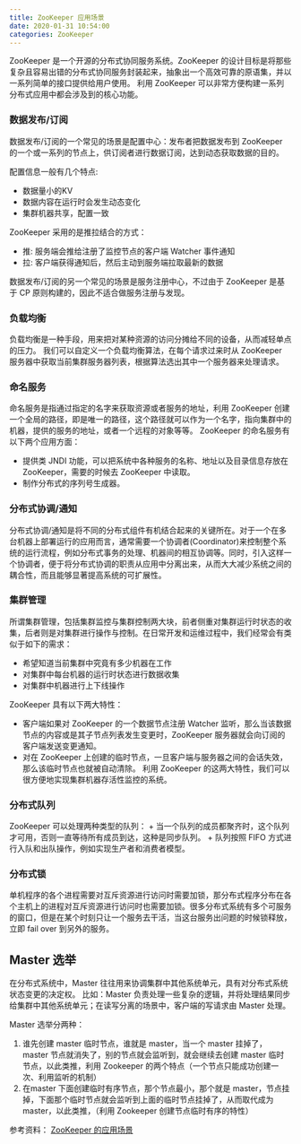 ```yaml
---
title: ZooKeeper 应用场景
date: 2020-01-31 10:54:00
categories: ZooKeeper
---
```

ZooKeeper 是一个开源的分布式协同服务系统。ZooKeeper 的设计目标是将那些复杂且容易出错的分布式协同服务封装起来，抽象出一个高效可靠的原语集，并以一系列简单的接口提供给用户使用。
利用 ZooKeeper 可以非常方便构建一系列分布式应用中都会涉及到的核心功能。

### 数据发布/订阅
数据发布/订阅的一个常见的场景是配置中心：发布者把数据发布到 ZooKeeper 的一个或一系列的节点上，供订阅者进行数据订阅，达到动态获取数据的目的。

配置信息一般有几个特点:
* 数据量小的KV
* 数据内容在运行时会发生动态变化
* 集群机器共享，配置一致

ZooKeeper 采用的是推拉结合的方式：
* 推: 服务端会推给注册了监控节点的客户端 Watcher 事件通知
* 拉: 客户端获得通知后，然后主动到服务端拉取最新的数据

数据发布/订阅的另一个常见的场景是服务注册中心，不过由于 ZooKeeper 是基于 CP 原则构建的，因此不适合做服务注册与发现。

### 负载均衡
负载均衡是一种手段，用来把对某种资源的访问分摊给不同的设备，从而减轻单点的压力。
我们可以自定义一个负载均衡算法，在每个请求过来时从 ZooKeeper 服务器中获取当前集群服务器列表，根据算法选出其中一个服务器来处理请求。

### 命名服务
命名服务是指通过指定的名字来获取资源或者服务的地址，利用 ZooKeeper 创建一个全局的路径，即是唯一的路径，这个路径就可以作为一个名字，指向集群中的机器，提供的服务的地址，或者一个远程的对象等等。
ZooKeeper 的命名服务有以下两个应用方面：
* 提供类 JNDI 功能，可以把系统中各种服务的名称、地址以及目录信息存放在 ZooKeeper，需要的时候去 ZooKeeper 中读取。
* 制作分布式的序列号生成器。

### 分布式协调/通知
分布式协调/通知是将不同的分布式组件有机结合起来的关键所在。对于一个在多台机器上部署运行的应用而言，通常需要一个协调者(Coordinator)来控制整个系统的运行流程，例如分布式事务的处理、机器间的相互协调等。同时，引入这样一个协调者，便于将分布式协调的职责从应用中分离出来，从而大大减少系统之间的耦合性，而且能够显著提高系统的可扩展性。

### 集群管理
所谓集群管理，包括集群监控与集群控制两大块，前者侧重对集群运行时状态的收集，后者则是对集群进行操作与控制。在日常开发和运维过程中，我们经常会有类似于如下的需求：
* 希望知道当前集群中究竟有多少机器在工作
* 对集群中每台机器的运行时状态进行数据收集
* 对集群中机器进行上下线操作

ZooKeeper 具有以下两大特性：
* 客户端如果对 ZooKeeper 的一个数据节点注册 Watcher 监听，那么当该数据节点的内容或是其子节点列表发生变更时，ZooKeeper 服务器就会向订阅的客户端发送变更通知。
* 对在 ZooKeeper 上创建的临时节点，一旦客户端与服务器之间的会话失效，那么该临时节点也就被自动清除。
利用 ZooKeeper 的这两大特性，我们可以很方便地实现集群机器存活性监控的系统。

### 分布式队列
ZooKeeper 可以处理两种类型的队列：
    + 当一个队列的成员都聚齐时，这个队列才可用，否则一直等待所有成员到达，这种是同步队列。
    + 队列按照 FIFO 方式进行入队和出队操作，例如实现生产者和消费者模型。

### 分布式锁
单机程序的各个进程需要对互斥资源进行访问时需要加锁，那分布式程序分布在各个主机上的进程对互斥资源进行访问时也需要加锁。很多分布式系统有多个可服务的窗口，但是在某个时刻只让一个服务去干活，当这台服务出问题的时候锁释放，立即 fail over 到另外的服务。

## Master 选举
在分布式系统中，Master 往往用来协调集群中其他系统单元，具有对分布式系统状态变更的决定权。
比如：Master 负责处理一些复杂的逻辑，并将处理结果同步给集群中其他系统单元；在读写分离的场景中，客户端的写请求由 Master 处理。

Master 选举分两种：
1. 谁先创建 master 临时节点，谁就是 master，当一个 master 挂掉了，master 节点就消失了，别的节点就会监听到，就会继续去创建 master 临时节点，以此类推，利用 Zookeeper 的两个特点（一个节点只能成功创建一次、利用监听的机制）
2. 在master 下面创建临时有序节点，那个节点最小，那个就是 master，节点挂掉，下面那个临时节点就会监听到上面的临时节点挂掉了，从而取代成为 master，以此类推，（利用 Zookeeper 创建节点临时有序的特性）

参考资料：
[ZooKeeper 的应用场景](https://zhuanlan.zhihu.com/p/59669985)